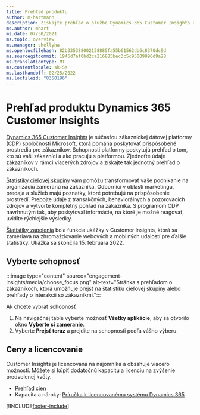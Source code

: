 ```yaml
---
title: Prehľad produktu
author: m-hartmann
description: Získajte prehľad o službe Dynamics 365 Customer Insights a jej funkciách.
ms.author: mhart
ms.date: 07/30/2021
ms.topic: overview
ms.manager: shellyha
ms.openlocfilehash: 82b335388002158885fa55b61562db6c8370dc9d
ms.sourcegitcommit: 1946d7af0bd2ca216885bec3c5c95009996d9a28
ms.translationtype: MT
ms.contentlocale: sk-SK
ms.lasthandoff: 02/25/2022
ms.locfileid: "8350196"
---
```

# <a name="product-overview-for-dynamics-365-customer-insights"></a>Prehľad produktu Dynamics 365 Customer Insights

[Dynamics 365 Customer Insights](https://dynamics.microsoft.com/ai/customer-insights/) je súčasťou zákazníckej dátovej platformy (CDP) spoločnosti Microsoft, ktorá pomáha poskytovať prispôsobené prostredia pre zákazníkov. Schopnosti platformy poskytujú prehľad o tom, kto sú vaši zákazníci a ako pracujú s platformou. Zjednoťte údaje zákazníkov v rámci viacerých zdrojov a získajte tak jednotný prehľad o zákazníkoch.

[Štatistiky cieľovej skupiny](audience-insights/overview.md) vám pomôžu transformovať vaše podnikanie na organizáciu zameranú na zákazníka. Odborníci v oblasti marketingu, predaja a služieb majú poznatky, ktoré potrebujú na prispôsobenie prostredí. Prepojte údaje z transakčných, behaviorálnych a pozorovacích zdrojov a vytvorte kompletný pohľad na zákazníka. S programom CDP navrhnutým tak, aby poskytoval informácie, na ktoré je možné reagovať, uvidíte rýchlejšie výsledky. 

[Štatistiky zapojenia](engagement-insights/overview.md) bola funkcia ukážky v Customer Insights, ktorá sa zameriava na zhromažďovanie webových a mobilných udalostí pre ďalšie štatistiky. Ukážka sa skončila 15. februára 2022.
 
## <a name="choose-a-capability"></a>Vyberte schopnosť

:::image type="content" source="engagement-insights/media/choose_focus.png" alt-text="Stránka s prehľadom o zákazníkoch, ktorá umožňuje prejsť na štatistiku cieľovej skupiny alebo prehľady o interakcii so zákazníkmi.":::

Ak chcete vybrať schopnosť

1. Na navigačnej table vyberte možnosť **Všetky aplikácie**, aby sa otvorilo okno **Vyberte si zameranie**.
1. Vyberte **Prejsť teraz** a prejdite na schopnosti podľa vášho výberu.

## <a name="pricing-and-licensing"></a>Ceny a licencovanie

Customer Insights je licencovaná na nájomníka a obsahuje viacero možností. Môžete si kúpiť dodatočnú kapacitu a licenciu na zvýšenie predvolenej kvóty. 
- [Prehľad cien](https://dynamics.microsoft.com/ai/customer-insights/pricing/)
- Kapacita a nároky: [Príručka k licencovanému systému Dynamics 365](https://go.microsoft.com/fwlink/?LinkId=866544)

[!INCLUDE[footer-include](includes/footer-banner.md)]